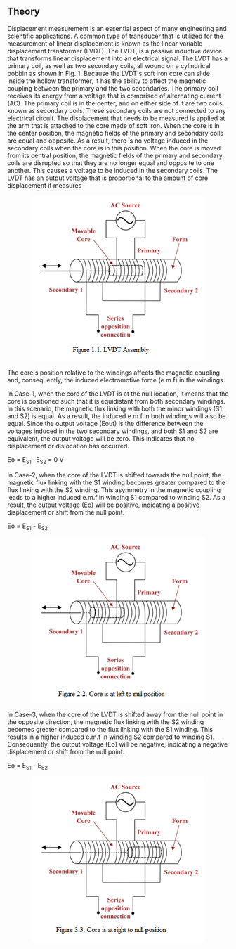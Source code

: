 ## Theory

 Displacement measurement is an essential aspect of many engineering and scientific applications. A common type of transducer that is utilized for the measurement of linear displacement is known as the linear variable displacement transformer (LVDT). The LVDT, is a passive inductive device that transforms linear displacement into an electrical signal. The LVDT has a primary coil, as well as two secondary coils, all wound on a cylindrical bobbin as shown in Fig. 1. Because the LVDT's soft iron core can slide inside the hollow transformer, it has the ability to affect the magnetic coupling between the primary and the two secondaries. The primary coil receives its energy from a voltage that is comprised of alternating current (AC). The primary coil is in the center, and on either side of it are two coils known as secondary coils. These secondary coils are not connected to any electrical circuit. The displacement that needs to be measured is applied at the arm that is attached to the core made of soft iron. When the core is in the center position, the magnetic fields of the primary and secondary coils are equal and opposite. As a result, there is no voltage induced in the secondary coils when the core is in this position. When the core is moved from its central position, the magnetic fields of the primary and secondary coils are disrupted so that they are no longer equal and opposite to one another. This causes a voltage to be induced in the secondary coils. The LVDT has an output voltage that is proportional to the amount of core displacement it measures



<div align="center">
<img class="img-fluid"  src="./images/t1.png" alt=""><br>           
</div>



The core's position relative to the windings affects the magnetic coupling and, consequently, the induced electromotive force (e.m.f) in the windings.

In Case-1, when the core of the LVDT is at the null location, it means that the core is positioned such that it is equidistant from both secondary windings. In this scenario, the magnetic flux linking with both the minor windings (S1 and S2) is equal. As a result, the induced e.m.f in both windings will also be equal. Since the output voltage (Eout) is the difference between the voltages induced in the two secondary windings, and both S1 and S2 are equivalent, the output voltage will be zero. This indicates that no displacement or dislocation has occurred.

Eo = E<sub>S1</sub>– E<sub>S2</sub> = 0 V

In Case-2, when the core of the LVDT is shifted towards the null point, the magnetic flux linking with the S1 winding becomes greater compared to the flux linking with the S2 winding. This asymmetry in the magnetic coupling leads to a higher induced e.m.f in winding S1  compared to winding S2. As a result, the output voltage (Eo) will be positive, indicating a positive displacement or shift from the null point.

Eo = E<sub>S1</sub> - E<sub>S2</sub> 

<div align="center">
<img class="img-fluid"  src="./images/t2.png" alt=""><br>           
</div>


In Case-3, when the core of the LVDT is shifted away from the null point in the opposite direction, the magnetic flux linking with the S2 winding becomes greater compared to the flux linking with the S1 winding. This results in a higher induced e.m.f in winding S2 compared to winding S1. Consequently, the output voltage (Eo) will be negative, indicating a negative displacement or shift from the null point.

Eo = E<sub>S1</sub> - E<sub>S2</sub>  

<div align="center">
<img class="img-fluid"  src="./images/t3.png" alt=""><br>           
</div>	

						
<script id="MathJax-script" async src="https://cdn.jsdelivr.net/npm/mathjax@3/es5/tex-mml-chtml.js"></script>								